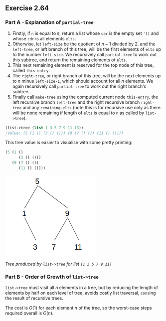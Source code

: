 ## Exercise 2.64

### Part A - Explanation of `partial-tree`

1. Firstly, if `n` is equal to `0`, return a list whose `car` is the empty set `'()` and whose `cdr` is all elements `elts`.
2. Otherwise, let `left-size` be the quotient of $n-1$ divided by $2$, and the `left-tree`, or left branch of this tree, will be the first elements of `elts` up to the number `left-size`. We recursively call `partial-tree` to work out this subtree, and return the remaining elements of `elts`.
3. This next remaining element is reserved for the top node of this tree, called `this-entry`.
4. The `right-tree`, or right branch of this tree, will be the next elements up to $n$ minus `left-size-1`, which should account for all $n$ elements. We again recursively call `partial-tree` to work out the right branch's subtree.
5. Finally call `make-tree` using the computed current node `this-entry`, the left recursive branch `left-tree` and the right recursive branch `right-tree` and any `remaining-elts` (note this is for recursive use only as there will be none remaining if length of `elts` is equal to `n` as called by `list->tree`).

``` Scheme
(list->tree (list 1 3 5 7 9 11 13))
;Value: (5 (1 () (3 () ())) (9 (7 () ()) (11 () ())))
```

This tree value is easier to visualise with some pretty printing:

``` Scheme
(5 (1 () 
      (3 () ())) 
   (9 (7 () ()) 
      (11 () ())))
```

![](img/2-64A.png)

*Tree produced by `list->tree` for list `(1 3 5 7 9 11)`*

### Part B - Order of Growth of `list->tree`

`list->tree` must visit all $n$ elements in a tree, but by reducing the length of elements by half on each level of tree, avoids costly list traversal, `cons`ing the result of recursive trees.

The cost is $O(1)$ for each element $n$ of the tree, so the worst-case steps required overall is $O(n)$.